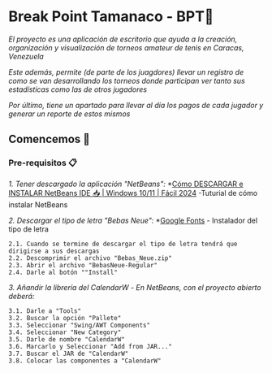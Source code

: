 # Break Point Tamanaco - BPT🎾
_El proyecto es una aplicación de escritorio que ayuda a la creación, organización y visualización de torneos amateur de tenis en Caracas, Venezuela_

_Este además, permite (de parte de los juagdores) llevar un registro de como se van desarrollando los torneos donde participan ver tanto sus estadísticas como las de otros jugadores_

_Por último, tiene un  apartado para llevar al día los pagos de cada jugador y generar un reporte de estos mismos_

## Comencemos 🚀
### Pre-requisitos 📋
_1. Tener descargado la aplicación "NetBeans":_
*[Cómo DESCARGAR e INSTALAR NetBeans IDE 📥 | Windows 10/11 | Fácil 2024](https://www.youtube.com/watch?v=KF2MfxP_xrs) -Tuturial de cómo instalar NetBeans
  
_2. Descargar el tipo de letra "Bebas Neue":_
  *[Google Fonts](https://fonts.google.com/specimen/Bebas+Neue) - Instalador del tipo de letra
  
    2.1. Cuando se termine de descargar el tipo de letra tendrá que dirigirse a sus descargas
    2.2. Descomprimir el archivo "Bebas_Neue.zip"
    2.3. Abrir el archivo "BebasNeue-Regular"
    2.4. Darle al botón ""Install"

_3. Añandir la librería del CalendarW_
_- En NetBeans, con el proyecto abierto deberá:_

    3.1. Darle a "Tools"
    3.2. Buscar la opción "Pallete"
    3.3. Seleccionar "Swing/AWT Components"
    3.4. Seleccionar "New Category"
    3.5. Darle de nombre "CalendarW"
    3.6. Marcarlo y Seleccionar "Add from JAR..."
    3.7. Buscar el JAR de "CalendarW"
    3.8. Colocar las componentes a "CalendarW"
